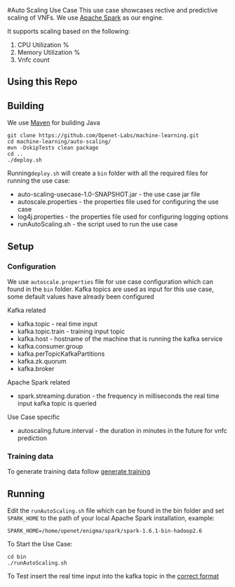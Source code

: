 #Auto Scaling Use Case
This use case showcases rective and predictive scaling of VNFs. We use [Apache Spark](http://spark.apache.org/) as our engine.

It supports scaling based on the following:
1. CPU Utilization %
2. Memory Utilization %
3. Vnfc count

Using this Repo
------------------
## Building
We use [Maven](https://maven.apache.org/) for building Java
    
    git clone https://github.com/Openet-Labs/machine-learning.git
    cd machine-learning/auto-scaling/
    mvn -DskipTests clean package
    cd ..
    ./deploy.sh

Running`deploy.sh` will create a `bin` folder with all the required files for running the use case:
* auto-scaling-usecase-1.0-SNAPSHOT.jar - the use case jar file
* autoscale.properties - the properties file used for configuring the use case
* log4j.properties - the properties file used for configuring logging options
* runAutoScaling.sh - the script used to run the use case

## Setup

### Configuration
We use `autoscale.properties` file for use case configuration which can found in the `bin` folder.
Kafka topics are used as input for this use case, some default values have already been configured

Kafka related
* kafka.topic - real time input
* kafka.topic.train - training input topic
* kafka.host - hostname of the machine that is running the kafka service
* kafka.consumer.group
* kafka.perTopicKafkaPartitions
* kafka.zk.quorum
* kafka.broker

Apache Spark related
* spark.streaming.duration - the frequency in milliseconds the real time input kafka topic is queried

Use Case specific
* autoscaling.future.interval - the duration in minutes in the future for vnfc prediction


### Training data
To generate training data follow [generate training](https://github.com/Openet-Labs/machine-learning/tree/master/auto-scaling/training-data-generator)
    
    
## Running
Edit the `runAutoScaling.sh` file which can be found in the bin folder and set `SPARK_HOME` to the path of your local Apache Spark installation,
example:

    SPARK_HOME=/home/openet/enigma/spark/spark-1.6.1-bin-hadoop2.6

To Start the Use Case:

    cd bin
    ./runAutoScaling.sh
    
To Test insert the real time input into the kafka topic in the [correct format](https://github.com/Openet-Labs/machine-learning/tree/master/auto-scaling/auto-scaling-usecase/etc/sample_input.json)
